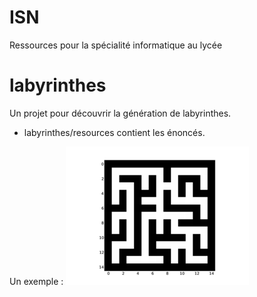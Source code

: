 ISN
===

Ressources pour la spécialité informatique au lycée

# labyrinthes 

  Un projet pour découvrir la génération de labyrinthes.
  * labyrinthes/resources contient les énoncés.

Un exemple : ![exemple](http://github.com/msimonin/ISN/blob/master/exemple.png "Un exemple")
